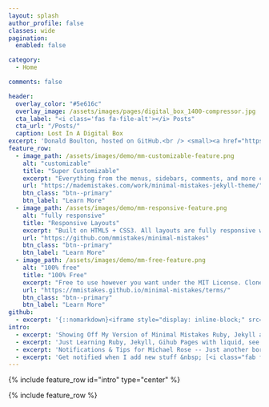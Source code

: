 ```yaml
---
layout: splash
author_profile: false
classes: wide
pagination: 
  enabled: false

category:
  - Home

comments: false

header:
  overlay_color: "#5e616c"
  overlay_image: /assets/images/pages/digital_box_1400-compressor.jpg
  cta_label: "<i class='fas fa-file-alt'></i> Posts"
  cta_url: "/Posts/"
  caption: Lost In A Digital Box
excerpt: 'Donald Boulton, hosted on GitHub.<br /> <small><a href="https://github.com/donaldboulton/DWB/">Github Build</a></small><br /><br /> {::nomarkdown}<iframe style="display: inline-block;" src="https://ghbtns.com/github-btn.html?user=donaldboulton&repo=DWB&type=star&count=true&size=large" frameborder="0" scrolling="0" width="160px" height="30px"></iframe> <iframe style="display: inline-block;" src="https://ghbtns.com/github-btn.html?user=donaldboulton&repo=DWB&type=fork&count=true&size=large" frameborder="0" scrolling="0" width="158px" height="30px"></iframe>{:/nomarkdown}'
feature_row:
  - image_path: /assets/images/demo/mm-customizable-feature.png
    alt: "customizable"
    title: "Super Customizable"
    excerpt: "Everything from the menus, sidebars, comments, and more can be configured or set with YAML Front Matter."
    url: "https://mademistakes.com/work/minimal-mistakes-jekyll-theme/"
    btn_class: "btn--primary"
    btn_label: "Learn More"
  - image_path: /assets/images/demo/mm-responsive-feature.png
    alt: "fully responsive"
    title: "Responsive Layouts"
    excerpt: "Built on HTML5 + CSS3. All layouts are fully responsive with helpers to augment your content."
    url: "https://github.com/mmistakes/minimal-mistakes"
    btn_class: "btn--primary"
    btn_label: "Learn More"
  - image_path: /assets/images/demo/mm-free-feature.png
    alt: "100% free"
    title: "100% Free"
    excerpt: "Free to use however you want under the MIT License. Clone it, fork it, customize it, whatever!"
    url: "https://mmistakes.github.io/minimal-mistakes/terms/"
    btn_class: "btn--primary"
    btn_label: "Learn More"
github:
  - excerpt: '{::nomarkdown}<iframe style="display: inline-block;" src="https://ghbtns.com/github-btn.html?user=donaldboulton&repo=DWB&type=star&count=true&size=large" frameborder="0" scrolling="0" width="160px" height="30px"></iframe> <iframe style="display: inline-block;" src="https://ghbtns.com/github-btn.html?user=donaldboulton&repo=DWB&type=fork&count=true&size=large" frameborder="0" scrolling="0" width="158px" height="30px"></iframe>{:/nomarkdown}'
intro:
  - excerpt: 'Showing Off My Version of Minimal Mistakes Ruby, Jekyll at Github'
  - excerpt: 'Just Learning Ruby, Jekyll, Gihub Pages with liquid, see any mistakes please feel free to go to one of the post pages and comment on site issues.'
  - excerpt: 'Notifications & Tips for Michael Rose -- Just another boring, tattooed, time traveling, designer of Minimal Mistakes.'
  - excerpt: 'Get notified when I add new stuff &nbsp; [<i class="fab fa-twitter"></i> @mmistakes](https://twitter.com/mmistakes){: .btn .btn--twitter} [<i class="fab fa-paypal"></i> Tip Me](https://www.paypal.me/mmistakes){: .btn .btn--primary}'
---
```


{% include feature_row id="intro" type="center" %}

{% include feature_row %}